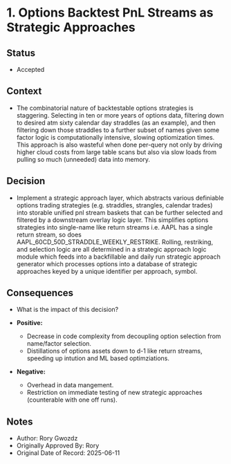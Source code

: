 # 1. Options Backtest PnL Streams as Strategic Approaches 

## Status

* Accepted

## Context

* The combinatorial nature of backtestable options strategies is staggering. Selecting in ten or more years of options data, filtering down to desired atm sixty calendar day straddles (as an example), and then filtering down those straddles to a further subset of names given some factor logic is computationally intensive, slowing optiomization times. This approach is also wasteful when done per-query not only by driving higher cloud costs from large table scans but also via slow loads from pulling so much (unneeded) data into memory.

## Decision

* Implement a strategic approach layer, which abstracts various definiable options trading strategies (e.g. straddles, strangles, calendar trades) into storable unified pnl stream baskets that can be further selected and filtered by a downstream overlay logic layer. This simplifies options strategies into single-name like return streams i.e. AAPL has a single return stream, so does AAPL_60CD_50D_STRADDLE_WEEKLY_RESTRIKE. Rolling, restriking, and selection logic are all determined in a strategic approach logic module which feeds into a backfillable and daily run strategic approach generator which processes options into a database of strategic approaches keyed by a unique identifier per approach, symbol. 

## Consequences

* What is the impact of this decision? 

*   **Positive:**
    * Decrease in code complexity from decoupling option selection from name/factor selection. 
    * Distillations of options assets down to d-1 like return streams, speeding up intution and ML based optimziations.  
*   **Negative:**
    * Overhead in data mangement. 
    * Restriction on immediate testing of new strategic approaches (counterable with one off runs). 

## Notes
* Author: Rory Gwozdz
* Originally Approved By: Rory
* Original Date of Record: 2025-06-11
